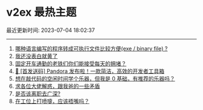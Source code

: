 # v2ex 最热主题

最近更新时间: 2023-07-04 18:02:37

--- 
1. [哪种语言编写的程序转成可执行文件比较方便(exe / binary file) ?](https://www.v2ex.com/t/953828) 
2. [我还没表白就黄了](https://www.v2ex.com/t/953829) 
3. [固定开车通勤的老铁们你们能接受每天的拥堵？](https://www.v2ex.com/t/953845) 
4. [🎁 [首发送码] Pandora 发布啦！一款简洁，高效的开发者工具箱](https://www.v2ex.com/t/953853) 
5. [想在敲代码的空闲时间学个乐器，但我是 0 基础，有推荐的乐器吗？](https://www.v2ex.com/t/953887) 
6. [求各位大佬解惑，跟我爸的一些矛盾](https://www.v2ex.com/t/953889) 
7. [是否该离职去广深?](https://www.v2ex.com/t/953916) 
8. [在工位上打喷嚏，应该捂嘴吗？](https://www.v2ex.com/t/953909) 
